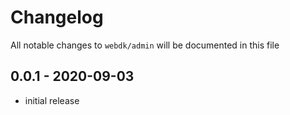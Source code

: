# Changelog

All notable changes to `webdk/admin` will be documented in this file

## 0.0.1 - 2020-09-03

- initial release
